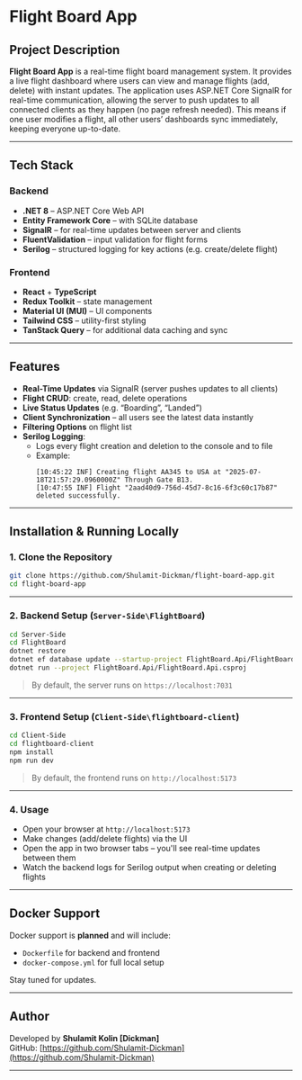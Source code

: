 # Flight Board App

## Project Description

**Flight Board App** is a real-time flight board management system. It provides a live flight dashboard where users can view and manage flights (add, delete) with instant updates. The application uses ASP.NET Core SignalR for real-time communication, allowing the server to push updates to all connected clients as they happen (no page refresh needed).
This means if one user modifies a flight, all other users’ dashboards sync immediately, keeping everyone up-to-date.

---

## Tech Stack

### Backend
- **.NET 8** – ASP.NET Core Web API
- **Entity Framework Core** – with SQLite database
- **SignalR** – for real-time updates between server and clients
- **FluentValidation** – input validation for flight forms
- **Serilog** – structured logging for key actions (e.g. create/delete flight)

### Frontend
- **React** + **TypeScript**
- **Redux Toolkit** – state management
- **Material UI (MUI)** – UI components
- **Tailwind CSS** – utility-first styling
- **TanStack Query** – for additional data caching and sync

---

## Features

- **Real-Time Updates** via SignalR (server pushes updates to all clients)
- **Flight CRUD**: create, read, delete operations
- **Live Status Updates** (e.g. “Boarding”, “Landed”)
- **Client Synchronization** – all users see the latest data instantly
- **Filtering Options** on flight list
- **Serilog Logging**:
  - Logs every flight creation and deletion to the console and to file
  - Example:
    ```
    [10:45:22 INF] Creating flight AA345 to USA at "2025-07-18T21:57:29.0960000Z" Through Gate B13.
    [10:47:55 INF] Flight "2aad40d9-756d-45d7-8c16-6f3c60c17b87" deleted successfully.
    ```

---

## Installation & Running Locally

### 1. Clone the Repository

```bash
git clone https://github.com/Shulamit-Dickman/flight-board-app.git
cd flight-board-app
```

---

### 2. Backend Setup (`Server-Side\FlightBoard`)

```bash
cd Server-Side
cd FlightBoard
dotnet restore
dotnet ef database update --startup-project FlightBoard.Api/FlightBoard.Api.csproj --project FlightBoard.Infrastructure/FlightBoard.Infrastructure.csproj
dotnet run --project FlightBoard.Api/FlightBoard.Api.csproj
```

> By default, the server runs on `https://localhost:7031`

---

### 3. Frontend Setup (`Client-Side\flightboard-client`)

```bash
cd Client-Side
cd flightboard-client
npm install
npm run dev
```

> By default, the frontend runs on `http://localhost:5173`

---

### 4. Usage

- Open your browser at `http://localhost:5173`
- Make changes (add/delete flights) via the UI
- Open the app in two browser tabs – you'll see real-time updates between them
- Watch the backend logs for Serilog output when creating or deleting flights

---

## Docker Support

Docker support is **planned** and will include:

- `Dockerfile` for backend and frontend
- `docker-compose.yml` for full local setup

Stay tuned for updates.

---


## Author

Developed by **Shulamit Kolin [Dickman]**  
GitHub: [https://github.com/Shulamit-Dickman](https://github.com/Shulamit-Dickman)

---